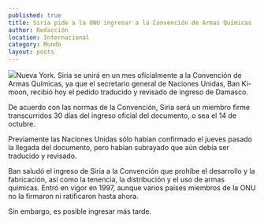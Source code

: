 ```yaml
---
published: true
title: Siria pide a la ONU ingresar a la Convención de Armas Químicas
author: Redacción
location: Internacional
category: Mundo
layout: posts
---
```


![](http://i.imgur.com/OsiULYJm.jpg)Nueva York. Siria se unirá en un mes oficialmente a la Convención de Armas Químicas, ya que el secretario general de Naciones Unidas, Ban Ki-moon, recibió hoy el pedido traducido y revisado de ingreso de Damasco.

De acuerdo con las normas de la Convención, Siria será un miembro firme transcurridos 30 días del ingreso oficial del documento, o sea el 14 de octubre.

Previamente las Naciones Unidas sólo habían confirmado el jueves pasado la llegada del documento, pero habían subrayado que aún debía ser traducido y revisado.

Ban saludó el ingreso de Siria a la Convención que prohíbe el desarrollo y la fabricación, así como la tenencia, la distribución y el uso de armas químicas. Entró en vigor en 1997, aunque varios países miembros de la ONU no la firmaron ni ratificaron hasta ahora.

Sin embargo, es posible ingresar más tarde.
